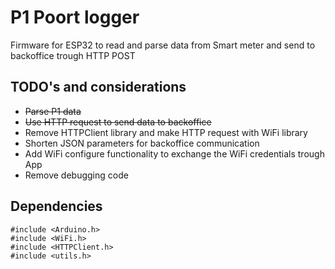 # P1 Poort logger
Firmware for ESP32 to read and parse data from Smart meter and send to backoffice trough HTTP POST

## TODO's and considerations
* ~~Parse P1 data~~
* ~~Use HTTP request to send data to backoffice~~
* Remove HTTPClient library and make HTTP request with WiFi library
* Shorten JSON parameters for backoffice communication
* Add WiFi configure functionality to exchange the WiFi credentials trough App
* Remove debugging code

## Dependencies
```
#include <Arduino.h>
#include <WiFi.h>
#include <HTTPClient.h>
#include <utils.h>
```